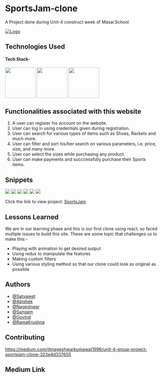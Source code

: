 # SportsJam-clone
A Project done during Unit-4 construct week of Masai School

<a href="https://mellow-selkie-e2bcd4.netlify.app/">![Logo](https://www.findshop.co/uploads/assets/logo/250x150/20170112124258.png)</a>
## Technologies Used

#### Tech Stack-

<p float="left">
   <img src="https://cdn.freebiesupply.com/logos/large/2x/react-1-logo-png-transparent.png" width="100" height="100">
  <img src="https://cdn.freebiesupply.com/logos/large/2x/redux-logo-svg-vector.svg" width="100" height="100">
  <img src="https://cdn.pixabay.com/photo/2017/08/05/11/16/logo-2582747_640.png" width="100" height="100">
 </p>

## Functionalities associated with this website

1. A user can register his account on the website.
2. User can log in using credentials given during registration.
3. User can search for various types of items such as Shoes, Rackets and much more.
4. User can filter and sort his/her search on various parameters, i.e. price, size, and many more.
5. User can select the sizes while purchasing any product.
6. User can make payments and succcessfully purchase their Sports items.

## Snippets
<p>
    <img src="https://miro.medium.com/max/1400/1*BEGoyZ7bv1YWQtBzUQSlyw.png" >
    <img src="https://miro.medium.com/max/1400/1*jN2R1k8pP0wF34iEpA2F8w.png" >
     <img src="https://miro.medium.com/max/1400/1*2mup5wyA36pfHbObbBC2cQ.png" >
    <img src="https://miro.medium.com/max/1400/1*ikKjM3isugs34Ds7mTwERg.png" >
    <img src="https://miro.medium.com/max/1400/1*Rn6GU6xtsYr6woaBtrDRKw.png" >
    <img src="https://miro.medium.com/max/1400/1*mNXSvL4dCAoJZJcXlCFEpg.png" >
    
   </p>
 
 Click the link to view project: 
 <a href="https://mellow-selkie-e2bcd4.netlify.app/">SportsJam</a>
  
## Lessons Learned

We are in our learning phase and this is our first clone using react, so faced multiple issues to build this site. These are some topic that challenges us to make this:-
- Playing with animation to get desired output
- Using redux to manipulate the features
- Making custom filters
- Using various styling method so that our clone could look as original as possible

## Authors

- [@Satyajeet](https://github.com/SatsAjeet)
- [@Abishek](https://github.com/abhishekmardiya)
- [@Nageshwar](https://github.com/nagesh199)
- [@Sangam](https://github.com/sangamk04)
- [@Govind](https://github.com/gov6184)
- [@RamaKrushna](https://github.com/ramakrushnapanda634)


## Contributing
https://medium.com/@nageshwarkumawat1996/unit-4-group-project-sportsjam-clone-323e4d337655
## Medium Link
